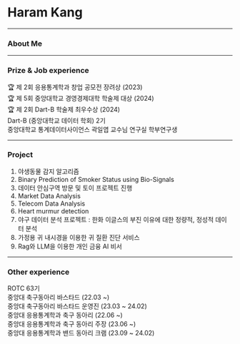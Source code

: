 # Haram Kang

---

### About Me


---
### Prize & Job experience  
🏆 제 2회 응용통계학과 창업 공모전 장려상 (2023)  
🏆 제 5회 중앙대학교 경영경제대학 학술제 대상 (2024)   
🏆 제 2회 Dart-B 학술제 최우수상 (2024)   
Dart-B (중앙대학교 데이터 학회) 2기   
중앙대학교 통계데이터사이언스 곽일엽 교수님 연구실 학부연구생  

---
### Project
1. 야생동물 감지 알고리즘
2. Binary Prediction of Smoker Status using Bio-Signals
3. 데이터 안심구역 방문 및 토이 프로젝트 진행
4. Market Data Analysis
5. Telecom Data Analysis
6. Heart murmur detection
7. 야구 데이터 분석 프로젝트 : 한화 이글스의 부진 이유에 대한 정량적, 정성적 데이터 분석
8. 가정용 귀 내시경을 이용한 귀 질환 진단 서비스
9. Rag와 LLM을 이용한 개인 금융 AI 비서

---
### Other experience
ROTC 63기   
중앙대 축구동아리 바스타드 (22.03 ~)  
중앙대 축구동아리 바스타드 운영진 (23.03 ~ 24.02)  
중앙대 응용통계학과 축구 동아리 (22.06 ~)  
중앙대 응용통계학과 축구 동아리 주장 (23.06 ~)  
중앙대 응용통계학과 밴드 동아리 크램 (23.09 ~ 24.02)  

<!--
**haaraamk/haaraamk** is a ✨ _special_ ✨ repository because its `README.md` (this file) appears on your GitHub profile.

Here are some ideas to get you started:

- 🔭 I’m currently working on ...
- 🌱 I’m currently learning ...
- 👯 I’m looking to collaborate on ...
- 🤔 I’m looking for help with ...
- 💬 Ask me about ...
- 📫 How to reach me: ...
- 😄 Pronouns: ...
- ⚡ Fun fact: ...
-->
